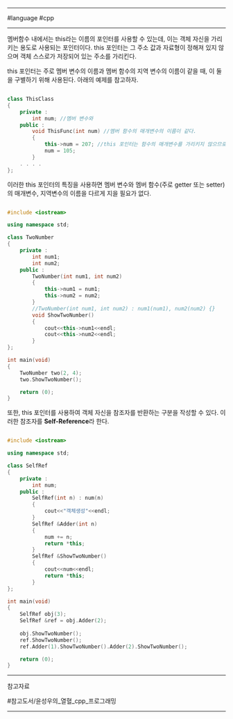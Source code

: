 
---

#language #cpp

---

멤버함수 내에서는 this라는 이름의 포인터를 사용할 수 있는데, 이는 객체 자신을 가리키는 용도로 사용되는 포인터이다. this 포인터는 그 주소 값과 자료형이 정해져 있지 않으며 객체 스스로가 저장되어 있는 주소를 가리킨다.

this 포인터는 주로 멤버 변수의 이름과 멤버 함수의 지역 변수의 이름이 같을 때, 이 둘을 구별하기 위해 사용된다. 아래의 예제를 참고하자.

```cpp

class ThisClass
{
	private : 
		int num; //멤버 변수와
	public : 
		void ThisFunc(int num) //멤버 함수의 매개변수의 이름이 같다.
		{
			this->num = 207; //this 포인터는 함수의 매개변수를 가리키지 않으므로 이를 이용하여 구별이 가능하다.
			num = 105;
		}
	. . . .
};

```

이러한 this 포인터의 특징을 사용하면 멤버 변수와 멤버 함수(주로 getter 또는 setter)의 매개변수, 지역변수의 이름을 다르게 지을 필요가 없다.

```cpp

#include <iostream>

using namespace std;

class TwoNumber
{
	private :
		int num1;
		int num2;
	public :
		TwoNumber(int num1, int num2)
		{
			this->num1 = num1;
			this->num2 = num2;
		}
		//TwoNumber(int num1, int num2) : num1(num1), num2(num2) {}
		void ShowTwoNumber()
		{
			cout<<this->num1<<endl;
			cout<<this->num2<<endl;
		}
};

int main(void)
{
	TwoNumber two(2, 4);
	two.ShowTwoNumber();

	return (0);
}

```

또한, this 포인터를 사용하여 객체 자신을 참조자를 반환하는 구분을 작성할 수 있다. 이러한 참조자를 **Self-Reference**라 한다.

```cpp

#include <iostream>

using namespace std;

class SelfRef
{
	private :
		int num;
	public :
		SelfRef(int n) : num(n)
		{
			cout<<"객체생성"<<endl;
		}
		SelfRef &Adder(int n)
		{
			num += n;
			return *this;
		}
		SelfRef &ShowTwoNumber()
		{
			cout<<num<<endl;
			return *this;
		}
};

int main(void)
{
	SelfRef obj(3);
	SelfRef &ref = obj.Adder(2);
	
	obj.ShowTwoNumber();
	ref.ShowTwoNumber();
	ref.Adder(1).ShowTwoNumber().Adder(2).ShowTwoNumber();

	return (0);
}

```

---

참고자료

#참고도서/윤성우의_열혈_cpp_프로그래밍

---